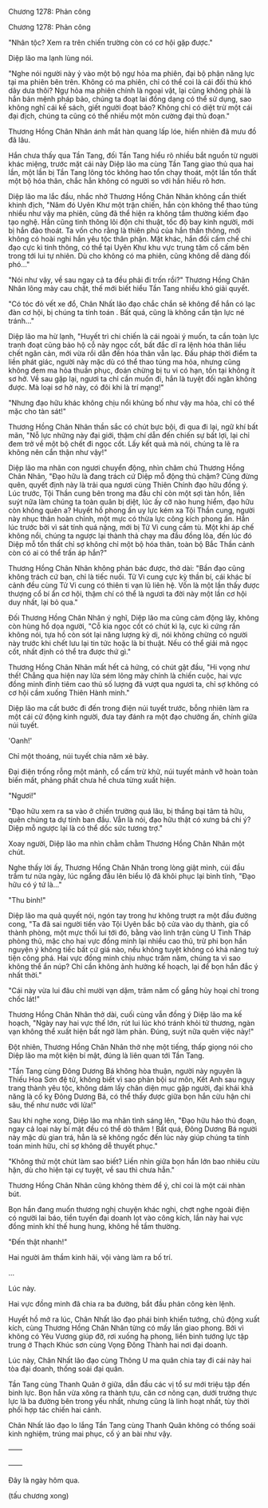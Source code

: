 




Chương 1278: Phản công


Chương 1278: Phản công

"Nhân tộc? Xem ra trên chiến trường còn có cơ hội gặp được."

Diệp lão ma lạnh lùng nói.

"Nghe nói người này ỷ vào một bộ ngự hỏa ma phiên, đại bộ phận năng lực tại ma phiên bên trên. Không có ma phiên, chỉ có thể coi là cái đối thủ khó dây dưa thôi? Ngự hỏa ma phiên chính là ngoại vật, lại cũng không phải là hắn bản mệnh pháp bảo, chúng ta đoạt lai đồng dạng có thể sử dụng, sao không nghĩ cái kế sách, giết người đoạt bảo? Không chỉ có diệt trừ một cái đại địch, chúng ta cũng có thể nhiều một môn cường đại thủ đoạn."

Thương Hồng Chân Nhân ánh mắt hàn quang lấp lóe, hiển nhiên đã mưu đồ đã lâu.

Hắn chưa thấy qua Tần Tang, đối Tần Tang hiểu rõ nhiều bắt nguồn từ người khác miệng, trước mặt cái này Diệp lão ma cùng Tần Tang giao thủ qua hai lần, một lần bị Tần Tang lông tóc không hao tổn chạy thoát, một lần tổn thất một bộ hóa thân, chắc hẳn không có người so với hắn hiểu rõ hơn.

Diệp lão ma lắc đầu, nhắc nhở Thương Hồng Chân Nhân không cần thiết khinh địch, "Năm đó Uyên Khư một trận chiến, hắn còn không thể thao túng nhiều như vậy ma phiên, cũng đã thể hiện ra không tầm thường kiếm đạo tạo nghệ. Hắn cũng tinh thông lôi độn chi thuật, tốc độ bay kinh người, mới bị hắn đào thoát. Ta vốn cho rằng là thiên phú của hắn thần thông, mới không có hoài nghi hắn yêu tộc thân phận. Mặt khác, hắn đối cấm chế chi đạo cực kì tinh thông, có thể tại Uyên Khư khu vực trung tâm cổ cấm bên trong tới lui tự nhiên. Dù cho không có ma phiên, cũng không dễ dàng đối phó..."

"Nói như vậy, về sau ngay cả ta đều phải đi trốn rồi?" Thương Hồng Chân Nhân lông mày cau chặt, thế mới biết hiểu Tần Tang nhiều khó giải quyết.

"Có tóc đỏ vết xe đổ, Chân Nhất lão đạo chắc chắn sẽ không để hắn có lạc đàn cơ hội, bị chúng ta tính toán . Bất quá, cũng là không cần tận lực né tránh..."

Diệp lão ma hừ lạnh, "Huyết trì chi chiến là cái ngoài ý muốn, ta cần toàn lực tranh đoạt cũng bảo hộ cỗ này ngọc cốt, bất đắc dĩ ra lệnh hóa thân liều chết ngăn cản, mới vừa rồi dẫn đến hóa thân vẫn lạc. Đấu pháp thời điểm ta liền phát giác, người này mặc dù có thể thao túng ma hỏa, nhưng cũng không đem ma hỏa thuần phục, đoán chừng bị tu vi có hạn, tồn tại không ít sơ hở. Về sau gặp lại, ngươi ta chỉ cần muốn đi, hắn là tuyệt đối ngăn không được. Mà loại sơ hở này, có đôi khi là trí mạng!"

"Nhưng đạo hữu khác không chịu nổi khủng bố như vậy ma hỏa, chỉ có thể mặc cho tàn sát!"

Thương Hồng Chân Nhân thần sắc có chút bực bội, đi qua đi lại, ngữ khí bất mãn, "Nỗ lực những này đại giới, thậm chí dẫn đến chiến sự bất lợi, lại chỉ đem trở về một bộ chết đi ngọc cốt. Lấy kết quả mà nói, chúng ta lẽ ra không nên cẩn thận như vậy!"

Diệp lão ma nhãn con ngươi chuyển động, nhìn chăm chú Thương Hồng Chân Nhân, "Đạo hữu là đang trách cứ Diệp mỗ động thủ chậm? Cũng đừng quên, quyết định này là trải qua ngươi cùng Thiên Chính đạo hữu đồng ý. Lúc trước, Tội Thần cung bên trong ma đầu chỉ còn một sợi tàn hồn, liền suýt nữa làm chúng ta toàn quân bị diệt, lúc ấy cỡ nào hung hiểm, đạo hữu còn không quên a? Huyết hồ phong ấn uy lực kém xa Tội Thần cung, người này nhục thân hoàn chỉnh, một mực có thừa lực công kích phong ấn. Hắn lúc trước bởi vì sát tính quá nặng, mới bị Tử Vi cung cầm tù. Một khi áp chế không nổi, chúng ta ngược lại thành thả chạy ma đầu đồng lõa, đến lúc đó Diệp mỗ tổn thất chỉ sợ không chỉ một bộ hóa thân, toàn bộ Bắc Thần cảnh còn có ai có thể trấn áp hắn?"

Thương Hồng Chân Nhân không phản bác được, thở dài: "Bần đạo cũng không trách cứ bạn, chỉ là tiếc nuối. Tử Vi cung cực kỳ thần bí, cái khác bí cảnh đều cùng Tử Vi cung có thiên ti vạn lũ liên hệ. Vốn là một lần thấy được thượng cổ bí ẩn cơ hội, thậm chí có thể là ngươi ta đời này một lần cơ hội duy nhất, lại bỏ qua."

Đối Thương Hồng Chân Nhân ý nghĩ, Diệp lão ma cũng cảm động lây, không còn hùng hổ dọa người, "Cỗ kia ngọc cốt có chút kì lạ, cực kì cứng rắn không nói, tựa hồ còn sót lại năng lượng kỳ dị, nói không chừng có người này trước khi chết lưu lại tin tức hoặc là bí thuật. Nếu có thể giải mã ngọc cốt, nhất định có thể tra được thứ gì."

Thương Hồng Chân Nhân mất hết cả hứng, có chút gật đầu, "Hi vọng như thế! Chẳng qua hiện nay lửa sém lông mày chính là chiến cuộc, hai vực đồng minh đỉnh tiêm cao thủ số lượng đã vượt qua ngươi ta, chỉ sợ không có cơ hội cầm xuống Thiên Hành minh."

Diệp lão ma cất bước đi đến trong điện núi tuyết trước, bỗng nhiên làm ra một cái cử động kinh người, đưa tay đánh ra một đạo chưởng ấn, chính giữa núi tuyết.

'Oanh!'

Chỉ một thoáng, núi tuyết chia năm xẻ bảy.

Đại điện trống rỗng một mảnh, cổ cấm trừ khử, núi tuyết mảnh vỡ hoàn toàn biến mất, phảng phất chưa hề chưa từng xuất hiện.

"Ngươi!"

"Đạo hữu xem ra sa vào ở chiến trường quá lâu, bị thắng bại tâm tả hữu, quên chúng ta dự tính ban đầu. Vẫn là nói, đạo hữu thật có xưng bá chi ý? Diệp mỗ ngược lại là có thể dốc sức tương trợ."

Xoay người, Diệp lão ma nhìn chằm chằm Thương Hồng Chân Nhân một chút.

Nghe thấy lời ấy, Thương Hồng Chân Nhân trong lòng giật mình, cúi đầu trầm tư nửa ngày, lúc ngẩng đầu lên biểu lộ đã khôi phục lại bình tĩnh, "Đạo hữu có ý tứ là..."

"Thu binh!"

Diệp lão ma quả quyết nói, ngón tay trong hư không trượt ra một đầu đường cong, "Ta đã sai người tiến vào Tội Uyên bắc bộ cửa vào dụ thành, gia cố thành phòng, một mực thối lui tới đó, bằng vào linh trận cùng U Tinh Tháp phòng thủ, mặc cho hai vực đồng minh lại nhiều cao thủ, trừ phi bọn hắn nguyện ý không tiếc bất cứ giá nào, nếu không tuyệt không có khả năng tuỳ tiện công phá. Hai vực đồng minh chịu nhục trăm năm, chúng ta vì sao không thể ẩn núp? Chỉ cần không ảnh hưởng kế hoạch, lại để bọn hắn đắc ý nhất thời."

"Cái này vừa lui đâu chỉ mười vạn dặm, trăm năm cố gắng hủy hoại chỉ trong chốc lát!"

Thương Hồng Chân Nhân thở dài, cuối cùng vẫn đồng ý Diệp lão ma kế hoạch, "Ngày nay hai vực thế lớn, rút lui lúc khó tránh khỏi tử thương, ngàn vạn không thể xuất hiện bất ngờ làm phản. Đúng, suýt nữa quên việc này!"

Đột nhiên, Thương Hồng Chân Nhân thở nhẹ một tiếng, thấp giọng nói cho Diệp lão ma một kiện bí mật, đúng là liên quan tới Tần Tang.

"Tần Tang cùng Đông Dương Bá không hòa thuận, người này nguyên là Thiếu Hoa Sơn đệ tử, không biết vì sao phản bội sư môn, Kết Anh sau ngụy trang thành yêu tộc, không dám lấy chân diện mục gặp người, đại khái khả năng là cố kỵ Đông Dương Bá, có thể thấy được giữa bọn hắn cừu hận chi sâu, thế như nước với lửa!"

Sau khi nghe xong, Diệp lão ma nhãn tình sáng lên, "Đạo hữu hảo thủ đoạn, ngay cả loại này bí mật đều có thể dò thăm ! Bất quá, Đông Dương Bá người này mặc dù gian trá, hẳn là sẽ không ngốc đến lúc này giúp chúng ta tính toán minh hữu, chỉ sợ không dễ thuyết phục."

"Không thử một chút làm sao biết? Liền nhìn giữa bọn hắn lớn bao nhiêu cừu hận, dù cho hiện tại cự tuyệt, về sau thì chưa hẳn."

Thương Hồng Chân Nhân cũng không thèm để ý, chỉ coi là một cái nhàn bút.

Bọn hắn đang muốn thương nghị chuyện khác nghi, chợt nghe ngoài điện có người lai báo, tiền tuyến đại doanh lọt vào công kích, lần này hai vực đồng minh khí thế hung hung, không hề tầm thường.

"Đến thật nhanh!"

Hai người âm thầm kinh hãi, vội vàng làm ra bố trí.

...

Lúc này.

Hai vực đồng minh đã chia ra ba đường, bắt đầu phản công kèn lệnh.

Huyết hồ mở ra lúc, Chân Nhất lão đạo phái binh khiển tướng, chủ động xuất kích, cùng Thương Hồng Chân Nhân từng có mấy lần giao phong. Bởi vì không có Yêu Vương giúp đỡ, rơi xuống hạ phong, liền binh tướng lực tập trung ở Thạch Khúc sơn cùng Vọng Đông Thành hai nơi đại doanh.

Lúc này, Chân Nhất lão đạo cùng Thông U ma quân chia tay đi cái này hai tòa đại doanh, thống soái đại quân.

Tần Tang cùng Thanh Quân ở giữa, dẫn đầu các vị tổ sư mới triệu tập đến binh lực. Bọn hắn vừa xông ra thành tựu, căn cơ nông cạn, dưới trướng thực lực là ba đường bên trong yếu nhất, nhưng cũng là linh hoạt nhất, tùy thời phối hợp tác chiến hai cánh.

Chân Nhất lão đạo lo lắng Tần Tang cùng Thanh Quân không có thống soái kinh nghiệm, trúng mai phục, cố ý an bài như vậy.

——

——

Đây là ngày hôm qua.

(tấu chương xong)




